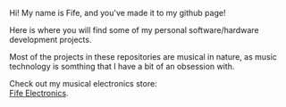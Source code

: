 Hi! 
My name is Fife, and you've made it to my github page!

Here is where you will find some of my personal software/hardware development projects.

Most of the projects in these repositories are musical in nature, as music technology is somthing
that I have a bit of an obsession with.

Check out my musical electronics store:  
[Fife Electronics](https://fifeelectronics.com).
